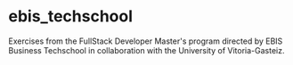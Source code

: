 # ebis_techschool
Exercises from the FullStack Developer Master's program directed by EBIS Business Techschool in collaboration with the University of Vitoria-Gasteiz.
